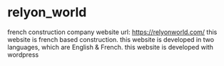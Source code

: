 # relyon_world
french construction company website
url: https://relyonworld.com/
this website is french based construction.
this website is developed in two languages, which are English & French.
this website is developed with wordpress

